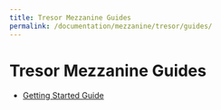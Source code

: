 ```yaml
---
title: Tresor Mezzanine Guides
permalink: /documentation/mezzanine/tresor/guides/
---
```

# Tresor Mezzanine Guides

- [Getting Started Guide](./tresor-guide/)
